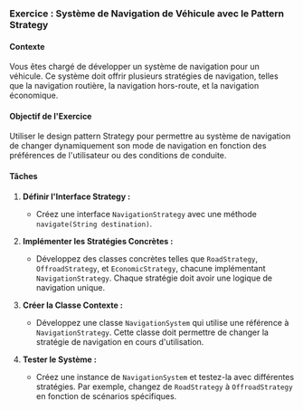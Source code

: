 ### Exercice : Système de Navigation de Véhicule avec le Pattern Strategy

#### Contexte
Vous êtes chargé de développer un système de navigation pour un véhicule. Ce système doit offrir plusieurs stratégies de navigation, telles que la navigation routière, la navigation hors-route, et la navigation économique.

#### Objectif de l'Exercice
Utiliser le design pattern Strategy pour permettre au système de navigation de changer dynamiquement son mode de navigation en fonction des préférences de l'utilisateur ou des conditions de conduite.

#### Tâches

1. **Définir l'Interface Strategy :**
    - Créez une interface `NavigationStrategy` avec une méthode `navigate(String destination)`.

2. **Implémenter les Stratégies Concrètes :**
    - Développez des classes concrètes telles que `RoadStrategy`, `OffroadStrategy`, et `EconomicStrategy`, chacune implémentant `NavigationStrategy`. Chaque stratégie doit avoir une logique de navigation unique.

3. **Créer la Classe Contexte :**
    - Développez une classe `NavigationSystem` qui utilise une référence à `NavigationStrategy`. Cette classe doit permettre de changer la stratégie de navigation en cours d'utilisation.

4. **Tester le Système :**
    - Créez une instance de `NavigationSystem` et testez-la avec différentes stratégies. Par exemple, changez de `RoadStrategy` à `OffroadStrategy` en fonction de scénarios spécifiques.

